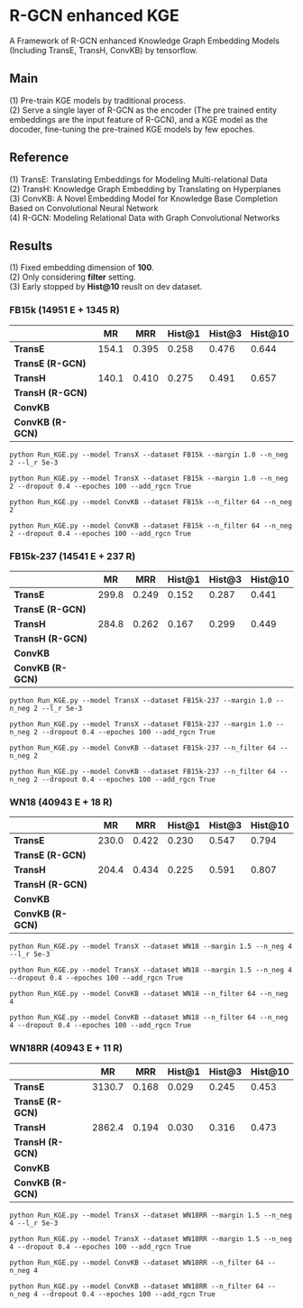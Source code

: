 # R-GCN enhanced KGE
A Framework of R-GCN enhanced Knowledge Graph Embedding Models (Including TransE, TransH, ConvKB) by tensorflow.

## Main
(1) Pre-train KGE models by traditional process.   
(2) Serve a single layer of R-GCN as the encoder (The pre trained entity embeddings are the input feature of R-GCN), and a KGE model as the docoder, fine-tuning the pre-trained KGE models by few epoches.   

## Reference
(1) TransE: Translating Embeddings for Modeling Multi-relational Data   
(2) TransH: Knowledge Graph Embedding by Translating on Hyperplanes  
(3) ConvKB: A Novel Embedding Model for Knowledge Base Completion Based on Convolutional Neural Network    
(4) R-GCN: Modeling Relational Data with Graph Convolutional Networks  

## Results 
(1) Fixed embedding dimension of **100**.  
(2) Only considering **filter** setting.  
(3) Early stopped by **Hist@10** reuslt on dev dataset.  

### FB15k (14951 E + 1345 R)
|            | **MR** | **MRR** |**Hist@1**|**Hist@3**|**Hist@10**|
|     --     |   --   |    --   |    --    |    --    |    --     |
| **TransE** | 154.1 | 0.395 | 0.258 | 0.476 | 0.644 |
| **TransE (R-GCN)** | | | | | |
| **TransH** | 140.1 | 0.410 | 0.275 | 0.491 | 0.657 |
| **TransH (R-GCN)** | | | | | |
| **ConvKB** | | | | | |
| **ConvKB (R-GCN)** | | | | | |

```
python Run_KGE.py --model TransX --dataset FB15k --margin 1.0 --n_neg 2 --l_r 5e-3
```
```
python Run_KGE.py --model TransX --dataset FB15k --margin 1.0 --n_neg 2 --dropout 0.4 --epoches 100 --add_rgcn True
```
```
python Run_KGE.py --model ConvKB --dataset FB15k --n_filter 64 --n_neg 2
```
```
python Run_KGE.py --model ConvKB --dataset FB15k --n_filter 64 --n_neg 2 --dropout 0.4 --epoches 100 --add_rgcn True
```

### FB15k-237 (14541 E + 237 R)
|            | **MR** | **MRR** |**Hist@1**|**Hist@3**|**Hist@10**|
|     --     |   --   |    --   |    --    |    --    |    --     |
| **TransE** | 299.8 | 0.249 | 0.152 | 0.287 | 0.441 |
| **TransE (R-GCN)** | | | | | |
| **TransH** | 284.8 | 0.262 | 0.167 | 0.299 | 0.449 |
| **TransH (R-GCN)** | | | | | |
| **ConvKB** | | | | | |
| **ConvKB (R-GCN)** | | | | | |

```
python Run_KGE.py --model TransX --dataset FB15k-237 --margin 1.0 --n_neg 2 --l_r 5e-3
```
```
python Run_KGE.py --model TransX --dataset FB15k-237 --margin 1.0 --n_neg 2 --dropout 0.4 --epoches 100 --add_rgcn True
```
```
python Run_KGE.py --model ConvKB --dataset FB15k-237 --n_filter 64 --n_neg 2
```
```
python Run_KGE.py --model ConvKB --dataset FB15k-237 --n_filter 64 --n_neg 2 --dropout 0.4 --epoches 100 --add_rgcn True
```

### WN18 (40943 E + 18 R)
|            | **MR** | **MRR** |**Hist@1**|**Hist@3**|**Hist@10**|
|     --     |   --   |    --   |    --    |    --    |    --     |
| **TransE** | 230.0 | 0.422 | 0.230 | 0.547 | 0.794 |
| **TransE (R-GCN)** | | | | | |
| **TransH** | 204.4 | 0.434 | 0.225 | 0.591 | 0.807 |
| **TransH (R-GCN)** | | | | | |
| **ConvKB** | | | | | |
| **ConvKB (R-GCN)** | | | | | |

```
python Run_KGE.py --model TransX --dataset WN18 --margin 1.5 --n_neg 4 --l_r 5e-3
```
```
python Run_KGE.py --model TransX --dataset WN18 --margin 1.5 --n_neg 4 --dropout 0.4 --epoches 100 --add_rgcn True
```
```
python Run_KGE.py --model ConvKB --dataset WN18 --n_filter 64 --n_neg 4
```
```
python Run_KGE.py --model ConvKB --dataset WN18 --n_filter 64 --n_neg 4 --dropout 0.4 --epoches 100 --add_rgcn True
```

### WN18RR (40943 E + 11 R)
|            | **MR** | **MRR** |**Hist@1**|**Hist@3**|**Hist@10**|
|     --     |   --   |    --   |    --    |    --    |    --     |
| **TransE** | 3130.7 | 0.168 | 0.029 | 0.245 | 0.453 |
| **TransE (R-GCN)** | | | | | |
| **TransH** | 2862.4 | 0.194 | 0.030 | 0.316 | 0.473 |
| **TransH (R-GCN)** | | | | | |
| **ConvKB** | | | | | |
| **ConvKB (R-GCN)** | | | | | |


```
python Run_KGE.py --model TransX --dataset WN18RR --margin 1.5 --n_neg 4 --l_r 5e-3
```
```
python Run_KGE.py --model TransX --dataset WN18RR --margin 1.5 --n_neg 4 --dropout 0.4 --epoches 100 --add_rgcn True
```
```
python Run_KGE.py --model ConvKB --dataset WN18RR --n_filter 64 --n_neg 4
```
```
python Run_KGE.py --model ConvKB --dataset WN18RR --n_filter 64 --n_neg 4 --dropout 0.4 --epoches 100 --add_rgcn True
```
